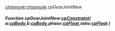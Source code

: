 _[chipmunk](../../modules/chipmunk/chipmunk-module.md):[chipmunk](../../modules/chipmunk/chipmunk-module.md).cpGearJointNew_
##### Function cpGearJointNew:[cpConstraint](../../modules/chipmunk/chipmunk-cpconstraint.md)( a:[cpBody](../../modules/chipmunk/chipmunk-cpbody.md),b:[cpBody](../../modules/chipmunk/chipmunk-cpbody.md),phase:[cpFloat](../../modules/chipmunk/chipmunk-cpfloat.md),ratio:[cpFloat](../../modules/chipmunk/chipmunk-cpfloat.md) )

